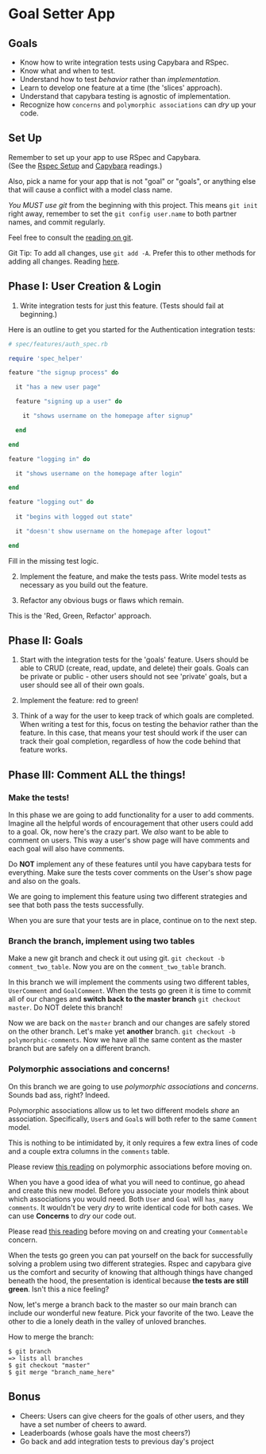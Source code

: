 # Goal Setter App

## Goals
 * Know how to write integration tests using Capybara and RSpec.
 * Know what and when to test.
 * Understand how to test *behavior* rather than *implementation*.
 * Learn to develop one feature at a time (the 'slices' approach).
 * Understand that capybara testing is agnostic of implementation.
 * Recognize how `concerns` and `polymorphic associations` can
   _dry_ up your code.
 
## Set Up
 
Remember to set up your app to use RSpec and Capybara.  
(See the [Rspec Setup][rspec-setup] and [Capybara][capybara] readings.)

Also, pick a name for your app that is not "goal" or "goals", or anything else
that will cause a conflict with a model class name.

*You MUST use git* from the beginning with this project.  This means 
`git init` right away, remember to set the `git config user.name` to 
both partner names, and commit regularly.

Feel free to consult the [reading on git][git-reading].

Git Tip: To add all changes, use `git add -A`.  Prefer this to other methods for adding all changes.
Reading [here][git-add].

[git-reading]: https://github.com/appacademy/ruby-curriculum/blob/master/w1d6-w1d7/git-summary.md
[git-add]: https://github.com/appacademy/ruby-curriculum/blob/master/w1d6-w1d7/git-add.md

## Phase I: User Creation & Login
 
 1. Write integration tests for just this feature. (Tests should fail at beginning.)

Here is an outline to get you started for the Authentication integration tests:

```ruby
# spec/features/auth_spec.rb

require 'spec_helper'

feature "the signup process" do 

  it "has a new user page"

  feature "signing up a user" do

    it "shows username on the homepage after signup"

  end

end

feature "logging in" do 

  it "shows username on the homepage after login"

end

feature "logging out" do 
  
  it "begins with logged out state"

  it "doesn't show username on the homepage after logout"

end

```

Fill in the missing test logic.

 2. Implement the feature, and make the tests pass. Write model
    tests as necessary as you build out the feature.

 3. Refactor any obvious bugs or flaws which remain.
 
This is the 'Red, Green, Refactor' approach.

[rspec-setup]: ../w5d4/rspec-and-rails-setup.md
[capybara]: ../w5d5/capybara-integration.md
 
## Phase II: Goals

 1. Start with the integration tests for the 'goals' feature.
 Users should be able to CRUD (create, read, update, and delete)
 their goals.  Goals can be private or public - other users should not
 see 'private' goals, but a user should see all of their own goals.

 2. Implement the feature: red to green!
 
 3. Think of a way for the user to keep track of which goals are completed.
 When writing a test for this, focus on testing the behavior rather than the feature.
 In this case, that means your test should work if the user can track their
 goal completion, regardless of how the code behind that feature works.
 
## Phase III: Comment ALL the things!

### Make the tests!
In this phase we are going to add functionality for a user to add comments.
Imagine all the helpful words of encouragement that other users could add to a goal.
Ok, now here's the crazy part. We _also_ want to be able to comment on users.
This way a user's show page will have comments and each goal will also have comments.

Do **NOT** implement any of these features until you have capybara tests for everything.
Make sure the tests cover comments on the User's show page and also on the goals.

We are going to implement this feature using two different strategies and see that
both pass the tests successfully.

When you are sure that your tests are in place, continue on to the next step.

### Branch the branch, implement using two tables
Make a new git branch and check it out using git. `git checkout -b comment_two_table`.
Now you are on the `comment_two_table` branch.

In this branch we will implement the comments using two different tables, `UserComment`
and `GoalComment`. When the tests go green it is time to commit all of our changes
and **switch back to the master branch** `git checkout master`. Do NOT delete
this branch!

Now we are back on the `master` branch and our changes are safely stored on the
other branch. Let's make yet **another** branch. `git checkout -b polymorphic-comments`.
Now we have all the same content as the master branch but are safely on a different
branch. 

### Polymorphic associations and concerns!
On this branch we are going to use _polymorphic associations_ and _concerns_. Sounds
bad ass, right? Indeed.

Polymorphic associations allow us to let two different models _share_ an association.
Specifically, `User`s and `Goal`s will both refer to the same `Comment` model.

This is nothing to be intimidated by, it only requires a few extra lines of code
and a couple extra columns in the `comments` table. 

Please review [this reading][poly-reading] on polymorphic associations before
moving on.

[poly-reading]: http://guides.rubyonrails.org/association_basics.html#polymorphic-associations

When you have a good idea of what you will need to continue, go ahead and create
this new model. Before you associate your models think about which associations
you would need. Both `User` and `Goal` will `has_many` `comments`. It wouldn't 
be very _dry_ to write identical code for both cases. We can use **Concerns** to
_dry_ our code out. 

Please read [this reading][concerns-reading] before moving on and creating your
`Commentable` concern.

[concerns-reading]: http://signalvnoise.com/posts/3372-put-chubby-models-on-a-diet-with-concerns

When the tests go green you can pat yourself on the back for successfully 
solving a problem using two different strategies. Rspec and capybara give us the 
comfort and security of knowing that although things have changed beneath the hood,
the presentation is identical because **the tests are still green**. Isn't this
a nice feeling?

Now, let's merge a branch back to the master so our main branch can include
our wonderful new feature. Pick your favorite of the two. Leave the other to
die a lonely death in the valley of unloved branches.
 
How to merge the branch:

```
$ git branch
=> lists all branches
$ git checkout "master"
$ git merge "branch_name_here"

```
 
## Bonus

 * Cheers: Users can give cheers for the goals of other users, 
  and they have a set number of cheers to award.
 * Leaderboards (whose goals have the most cheers?)
 * Go back and add integration tests to previous day's project
 
[railsguides-polymorph-assoc]: http://guides.rubyonrails.org/v3.2.14/association_basics.html#polymorphic-associations
